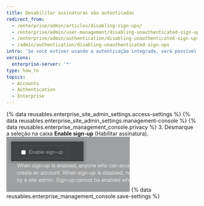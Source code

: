 ```yaml
---
title: Desabilitar assinaturas não autenticadas
redirect_from:
  - /enterprise/admin/articles/disabling-sign-ups/
  - /enterprise/admin/user-management/disabling-unauthenticated-sign-ups
  - /enterprise/admin/authentication/disabling-unauthenticated-sign-ups
  - /admin/authentication/disabling-unauthenticated-sign-ups
intro: 'Se você estiver usando a autenticação integrada, será possível impedir que pessoas não autenticadas criem uma conta.'
versions:
  enterprise-server: '*'
type: how_to
topics:
  - Accounts
  - Authentication
  - Enterprise
---
```

{% data reusables.enterprise_site_admin_settings.access-settings %}
{% data reusables.enterprise_site_admin_settings.management-console %}
{% data reusables.enterprise_management_console.privacy %}
3. Desmarque a seleção na caixa **Enable sign-up** (Habilitar assinatura). ![Caixa de seleção Enable sign-up (Habilitar assinatura)](/assets/images/enterprise/management-console/enable-sign-up.png)
{% data reusables.enterprise_management_console.save-settings %}
